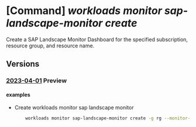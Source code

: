 # [Command] _workloads monitor sap-landscape-monitor create_

Create a SAP Landscape Monitor Dashboard for the specified subscription, resource group, and resource name.

## Versions

### [2023-04-01](/Resources/mgmt-plane/L3N1YnNjcmlwdGlvbnMve30vcmVzb3VyY2Vncm91cHMve30vcHJvdmlkZXJzL21pY3Jvc29mdC53b3JrbG9hZHMvbW9uaXRvcnMve30vc2FwbGFuZHNjYXBlbW9uaXRvci9kZWZhdWx0/2023-04-01.xml) **Preview**

<!-- mgmt-plane /subscriptions/{}/resourcegroups/{}/providers/microsoft.workloads/monitors/{}/saplandscapemonitor/default 2023-04-01 -->

#### examples

- Create workloads monitor sap landscape monitor
    ```bash
        workloads monitor sap-landscape-monitor create -g rg --monitor-name name --grouping "{landscape:[{name:Prod,topSid:[SID1,SID2]}],sapApplication:[{name:ERP1,topSid:[SID1,SID2]}]}" --top-metrics-thresholds "[{name:Inscane, green:90,yellow:75,red:50}]"
    ```
